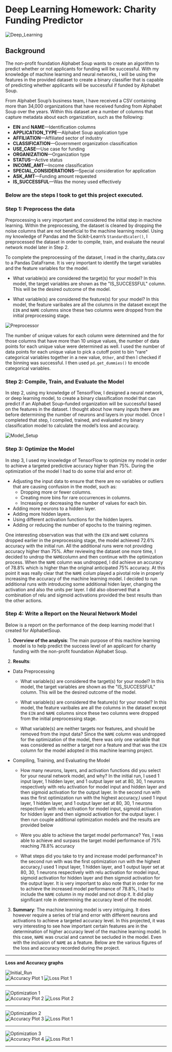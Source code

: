 # Deep Learning Homework: Charity Funding Predictor
![Deep_Learning](/Images/Deep_Learning3.jpg)

## Background

The non-profit foundation Alphabet Soup wants to create an algorithm to predict whether or not applicants for funding will be successful. With my knowledge of machine learning and neural networks, I will be using the features in the provided dataset to create a binary classifier that is capable of predicting whether applicants will be successful if funded by Alphabet Soup.

From Alphabet Soup’s business team, I have received a CSV containing more than 34,000 organizations that have received funding from Alphabet Soup over the years. Within this dataset are a number of columns that capture metadata about each organization, such as the following:

* **EIN** and **NAME**—Identification columns
* **APPLICATION_TYPE**—Alphabet Soup application type
* **AFFILIATION**—Affiliated sector of industry
* **CLASSIFICATION**—Government organization classification
* **USE_CASE**—Use case for funding
* **ORGANIZATION**—Organization type
* **STATUS**—Active status
* **INCOME_AMT**—Income classification
* **SPECIAL_CONSIDERATIONS**—Special consideration for application
* **ASK_AMT**—Funding amount requested
* **IS_SUCCESSFUL**—Was the money used effectively

### Below are the steps I took to get this project executed.

### Step 1: Preprocess the data

Preprocessing is very important and considered the initial step in machine learning. Within the preprocessing, the dataset is cleaned by dropping the noise columns that are not beneficial to the machine learning model. Using my knowledge of Pandas and the Scikit-Learn’s `StandardScaler()`, I preprocessed the dataset in order to compile, train, and evaluate the neural network model later in Step 2.

To complete the preprocessing of the dataset, I read in the charity_data.csv to a Pandas DataFrame. It is very important to identify the target variables and the feature variables for the model.
  * What variable(s) are considered the target(s) for your model?
    In this model, the target variables are shown as the "IS_SUCCESSFUL" column. This will be the desired outcome of the model. 
  
  * What variable(s) are considered the feature(s) for your model?
     In this model, the feature varibales are all the columns in the dataset except the `EIN` and `NAME` columns since these two columns were dropped from the initial preprocessing stage.
   
![Preprocessor](/Images/Preprocessor)

The number of unique values for each column were determined and the for those columns that have more than 10 unique values, the number of data points for each unique value were determined as well. I used the number of data points for each unique value to pick a cutoff point to bin "rare" categorical variables together in a new value, `Other`, and then I checked if the binning was successful. I then used `pd.get_dummies()` to encode categorical variables.

### Step 2: Compile, Train, and Evaluate the Model

In step 2, using my knowledge of TensorFlow, I designed a neural network, or deep learning model, to create a binary classification model that can predict if an Alphabet Soup–funded organization will be successful based on the features in the dataset. I thought about how many inputs there are before determining the number of neurons and layers in your model. Once I completed that step, I compiled, trained, and evaluated my binary classification model to calculate the model’s loss and accuracy.

![Model_Setup](/Images/Model_Setup)

### Step 3: Optimize the Model

In step 3, I used my knowledge of TensorFlow to optimize my model in order to achieve a targeted predictive accuracy higher than 75%. During the optimization of the model I had to do some trial and error of:
* Adjusting the input data to ensure that there are no variables or outliers that are causing confusion in the model, such as:
  * Dropping more or fewer columns.
  * Creating more bins for rare occurrences in columns.
  * Increasing or decreasing the number of values for each bin.
* Adding more neurons to a hidden layer.
* Adding more hidden layers.
* Using different activation functions for the hidden layers.
* Adding or reducing the number of epochs to the training regimen.

One interesting observation was that with the `EIN` and `NAME` columns  dropped earlier in the preprocessing stage, the model achieved 72.6% accuracy with the initial run. All the additional runs were not providing accuracy higher than 75%. After reviewing the dataset one more time, I decided to undrop the `NAME`column and then continue with the optimization process. When the `NAME` column was undropped, I did achieve an accuracy of 78.8% which is higher than the original anticipated 75% accuracy. At this point it was really clear that the `NAME` colum played a pivotal role in properly increasing the accuracy of the machine learning model. I decided to run additional runs with introducing some additional hiden layer, changing the activation and also the units per layer. I did also observed that a combination of relu and sigmoid activations provided the best results than the other actions.

### Step 4: Write a Report on the Neural Network Model

Below is a report on the performance of the deep learning model that I created for AlphabetSoup.

1. **Overview of the analysis**: 
    The main purpose of this machine learning model is to help predict the success level of an applicant for charity funding with the non-profit foundation Alphabet Soup.

2. **Results**: 

  * Data Preprocessing
    * What variable(s) are considered the target(s) for your model?
      In this model, the target variables are shown as the "IS_SUCCESSFUL" column. This will be the desired outcome of the model. 

    * What variable(s) are considered the feature(s) for your model?
      In this model, the feature varibales are all the columns in the dataset except the `EIN` and `NAME` columns since these two columns were dropped from the initial preprocessing stage.
    * What variable(s) are neither targets nor features, and should be removed from the input data?
      Since the `NAME` column was undropped for the optimization of the model, there was only one variable that was considered as neither a target nor a feature and that was the `EIN` column for the model adopted in this machine learning project.
    
  * Compiling, Training, and Evaluating the Model
    * How many neurons, layers, and activation functions did you select for your neural network model, and why?
      In the initial run, I used 1 input layer, 1 hidden layer, and 1 output layer set at 80, 30, 1 neurons respectively with relu activation for model input and hidden layer and then sigmoid activation for the output layer. In the second run with was the first optimization run with the highest accuracy,I used 1 input layer, 1 hidden layer, and 1 output layer set at 80, 30, 1 neurons respectively with relu activation for model input, sigmoid activation for hidden layer and then sigmoid activation for the output layer. I then run couple additional optimization models and the results are provided below
    * Were you able to achieve the target model performance?
      Yes, I was able to achieve and surpass the target model performance of 75% reaching 78.8% accuracy
      
    * What steps did you take to try and increase model performance?
      In the second run with was the first optimization run with the highest accuracy,I used 1 input layer, 1 hidden layer, and 1 output layer set at 80, 30, 1 neurons respectively with relu activation for model input, sigmoid activation for hidden layer and then sigmoid activation for the output layer. It is very important to also note that in order for me to achieve the increased model performance of 78.8%, I had to include the `NAME` column in my model and not drop it. It did play significant role in determining the accuracy level of the model.
      
3. **Summary**:
The machine learning model is very intriguing. It does however require a series of trial and error with different neurons and activations to achieve a targeted accuracy level. In this projected, it was very interesting to see how important certain features are in the determination of higher accuracy level of the machine learning model. In this case, `NAME` was crucial and cannot be secluded in the model. Even with the inclusion of `NAME` as a feature. Below are the various figures of the loss and accuracy recorded during the project.
---
**Loss and Accuracy graphs**

![Initial_Run](/Images/Initial_Run)      
![Accuracy Plot 1](/Images/accuracy_plot1.PNG)      ![Loss Plot 1](/Images/loss_plot1.PNG)

---
![Optimization 1](/Images/Optimization_1)      
![Accuracy Plot 2](/Images/accuracy_plot2.PNG)      ![Loss Plot 2](/Images/loss_plot2.PNG)

---
![Optimization 2](/Images/Optimization_2)      
![Accuracy Plot 3](/Images/accuracy_plot3.PNG)      ![Loss Plot 1](/Images/loss_plot3.PNG)

---
![Optimization 3](/Images/Optimization_3)      
![Accuracy Plot 4](/Images/accuracy_plot4.PNG)      ![Loss Plot 1](/Images/loss_plot4.PNG)

---

